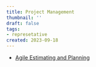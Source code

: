 ```yaml
---
title: Project Management
thumbnail: ''
draft: false
tags:
- represetative
created: 2023-09-18
---
```


* [Agile Estimating and Planning](Agile%20Estimating%20and%20Planning.md)
